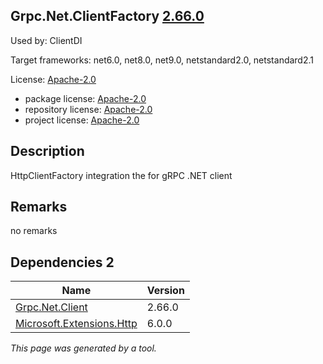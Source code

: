 Grpc.Net.ClientFactory [2.66.0](https://www.nuget.org/packages/Grpc.Net.ClientFactory/2.66.0)
--------------------

Used by: ClientDI

Target frameworks: net6.0, net8.0, net9.0, netstandard2.0, netstandard2.1

License: [Apache-2.0](../../../../licenses/apache-2.0) 

- package license: [Apache-2.0](https://licenses.nuget.org/Apache-2.0) 
- repository license: [Apache-2.0](https://github.com/grpc/grpc-dotnet.git) 
- project license: [Apache-2.0](https://github.com/grpc/grpc-dotnet) 

Description
-----------
HttpClientFactory integration the for gRPC .NET client

Remarks
-----------
no remarks


Dependencies 2
-----------

|Name|Version|
|----------|:----|
|[Grpc.Net.Client](../../../../packages/nuget.org/grpc.net.client/2.66.0)|2.66.0|
|[Microsoft.Extensions.Http](../../../../packages/nuget.org/microsoft.extensions.http/6.0.0)|6.0.0|

*This page was generated by a tool.*